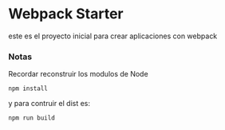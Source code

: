 # Webpack Starter

este es el proyecto inicial para crear aplicaciones con webpack

### Notas

Recordar reconstruir los modulos de Node
```
npm install
```

y para contruir el dist es:
```
npm run build
```
